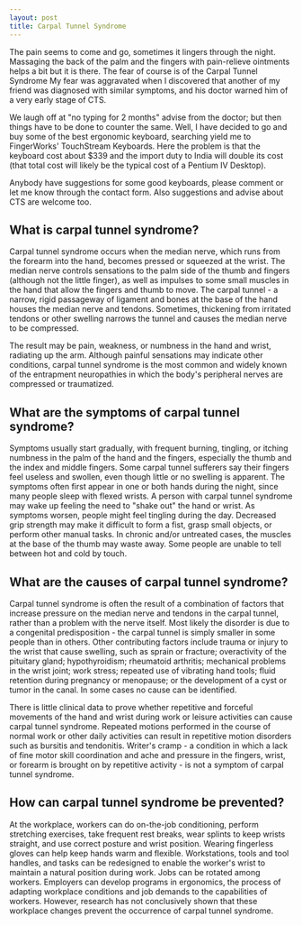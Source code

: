 ```yaml
---
layout: post
title: Carpal Tunnel Syndrome
---
```


The pain seems to come and go, sometimes it lingers through the night. Massaging the back of the palm and the fingers with pain-relieve ointments helps a bit but it is there. The fear of course is of the Carpal Tunnel Syndrome My fear was aggravated when I discovered that another of my friend was diagnosed with similar symptoms, and his doctor warned him of a very early stage of CTS.

We laugh off at "no typing for 2 months" advise from the doctor; but then things have to be done to counter the same. Well, I have decided to go and buy some of the best ergonomic keyboard, searching yield me to FingerWorks' TouchStream Keyboards. Here the problem is that the keyboard cost about $339 and the import duty to India will double its cost (that total cost will likely be the typical cost of a Pentium IV Desktop).

Anybody have suggestions for some good keyboards, please comment or let me know through the contact form. Also suggestions and advise about CTS are welcome too.
 
## What is carpal tunnel syndrome?

Carpal tunnel syndrome occurs when the median nerve, which runs from the forearm into the hand, becomes pressed or squeezed at the wrist. The median nerve controls sensations to the palm side of the thumb and fingers (although not the little finger), as well as impulses to some small muscles in the hand that allow the fingers and thumb to move. The carpal tunnel - a narrow, rigid passageway of ligament and bones at the base of the hand houses the median nerve and tendons. Sometimes, thickening from irritated tendons or other swelling narrows the tunnel and causes the median nerve to be compressed.

The result may be pain, weakness, or numbness in the hand and wrist, radiating up the arm. Although painful sensations may indicate other conditions, carpal tunnel syndrome is the most common and widely known of the entrapment neuropathies in which the body's peripheral nerves are compressed or traumatized.

## What are the symptoms of carpal tunnel syndrome?

Symptoms usually start gradually, with frequent burning, tingling, or itching numbness in the palm of the hand and the fingers, especially the thumb and the index and middle fingers. Some carpal tunnel sufferers say their fingers feel useless and swollen, even though little or no swelling is apparent. The symptoms often first appear in one or both hands during the night, since many people sleep with flexed wrists. A person with carpal tunnel syndrome may wake up feeling the need to "shake out" the hand or wrist. As symptoms worsen, people might feel tingling during the day. Decreased grip strength may make it difficult to form a fist, grasp small objects, or perform other manual tasks. In chronic and/or untreated cases, the muscles at the base of the thumb may waste away. Some people are unable to tell between hot and cold by touch.

## What are the causes of carpal tunnel syndrome?

Carpal tunnel syndrome is often the result of a combination of factors that increase pressure on the median nerve and tendons in the carpal tunnel, rather than a problem with the nerve itself. Most likely the disorder is due to a congenital predisposition - the carpal tunnel is simply smaller in some people than in others. Other contributing factors include trauma or injury to the wrist that cause swelling, such as sprain or fracture; overactivity of the pituitary gland; hypothyroidism; rheumatoid arthritis; mechanical problems in the wrist joint; work stress; repeated use of vibrating hand tools; fluid retention during pregnancy or menopause; or the development of a cyst or tumor in the canal. In some cases no cause can be identified.

There is little clinical data to prove whether repetitive and forceful movements of the hand and wrist during work or leisure activities can cause carpal tunnel syndrome. Repeated motions performed in the course of normal work or other daily activities can result in repetitive motion disorders such as bursitis and tendonitis. Writer's cramp - a condition in which a lack of fine motor skill coordination and ache and pressure in the fingers, wrist, or forearm is brought on by repetitive activity - is not a symptom of carpal tunnel syndrome.

## How can carpal tunnel syndrome be prevented?

At the workplace, workers can do on-the-job conditioning, perform stretching exercises, take frequent rest breaks, wear splints to keep wrists straight, and use correct posture and wrist position. Wearing fingerless gloves can help keep hands warm and flexible. Workstations, tools and tool handles, and tasks can be redesigned to enable the worker's wrist to maintain a natural position during work. Jobs can be rotated among workers. Employers can develop programs in ergonomics, the process of adapting workplace conditions and job demands to the capabilities of workers. However, research has not conclusively shown that these workplace changes prevent the occurrence of carpal tunnel syndrome.
